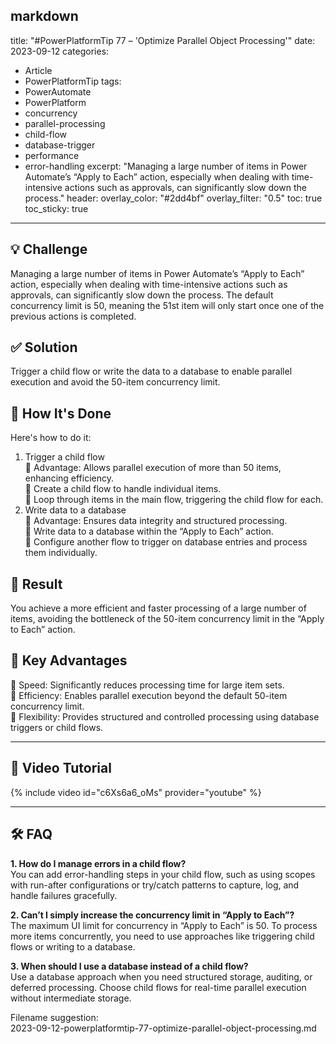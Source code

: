 markdown
---
title: "#PowerPlatformTip 77 – 'Optimize Parallel Object Processing'"
date: 2023-09-12
categories:
  - Article
  - PowerPlatformTip
tags:
  - PowerAutomate
  - PowerPlatform
  - concurrency
  - parallel-processing
  - child-flow
  - database-trigger
  - performance
  - error-handling
excerpt: "Managing a large number of items in Power Automate’s “Apply to Each” action, especially when dealing with time-intensive actions such as approvals, can significantly slow down the process."
header:
  overlay_color: "#2dd4bf"
  overlay_filter: "0.5"
toc: true
toc_sticky: true
---

## 💡 Challenge

Managing a large number of items in Power Automate’s “Apply to Each” action, especially when dealing with time-intensive actions such as approvals, can significantly slow down the process. The default concurrency limit is 50, meaning the 51st item will only start once one of the previous actions is completed.

## ✅ Solution

Trigger a child flow or write the data to a database to enable parallel execution and avoid the 50-item concurrency limit.

## 🔧 How It's Done

Here's how to do it:  
1. Trigger a child flow  
   🔸 Advantage: Allows parallel execution of more than 50 items, enhancing efficiency.  
   🔸 Create a child flow to handle individual items.  
   🔸 Loop through items in the main flow, triggering the child flow for each.  
2. Write data to a database  
   🔸 Advantage: Ensures data integrity and structured processing.  
   🔸 Write data to a database within the “Apply to Each” action.  
   🔸 Configure another flow to trigger on database entries and process them individually.  

## 🎉 Result

You achieve a more efficient and faster processing of a large number of items, avoiding the bottleneck of the 50-item concurrency limit in the “Apply to Each” action.

## 🌟 Key Advantages

🔸 Speed: Significantly reduces processing time for large item sets.  
🔸 Efficiency: Enables parallel execution beyond the default 50-item concurrency limit.  
🔸 Flexibility: Provides structured and controlled processing using database triggers or child flows.  

---

## 🎥 Video Tutorial
{% include video id="c6Xs6a6_oMs" provider="youtube" %}

---

## 🛠️ FAQ

**1. How do I manage errors in a child flow?**  
You can add error-handling steps in your child flow, such as using scopes with run-after configurations or try/catch patterns to capture, log, and handle failures gracefully.

**2. Can’t I simply increase the concurrency limit in “Apply to Each”?**  
The maximum UI limit for concurrency in “Apply to Each” is 50. To process more items concurrently, you need to use approaches like triggering child flows or writing to a database.

**3. When should I use a database instead of a child flow?**  
Use a database approach when you need structured storage, auditing, or deferred processing. Choose child flows for real-time parallel execution without intermediate storage.  


Filename suggestion:  
2023-09-12-powerplatformtip-77-optimize-parallel-object-processing.md